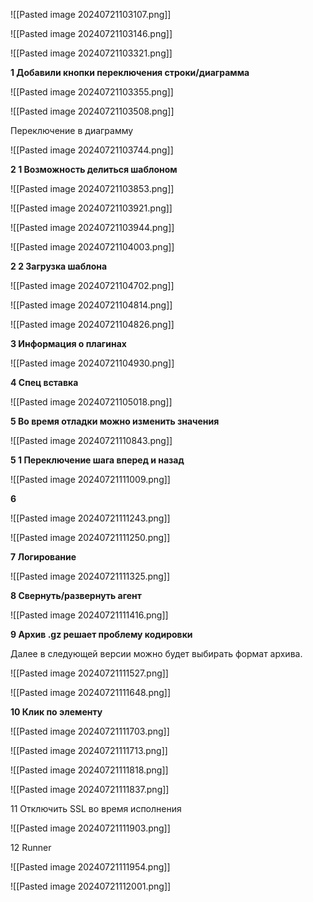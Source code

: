 



![[Pasted image 20240721103107.png]]



![[Pasted image 20240721103146.png]]



![[Pasted image 20240721103321.png]]


**1 Добавили кнопки переключения строки/диаграмма**


![[Pasted image 20240721103355.png]]



![[Pasted image 20240721103508.png]]

Переключение в диаграмму

![[Pasted image 20240721103744.png]]




**2 1 Возможность делиться шаблоном**

![[Pasted image 20240721103853.png]]


![[Pasted image 20240721103921.png]]

![[Pasted image 20240721103944.png]]


![[Pasted image 20240721104003.png]]



**2 2 Загрузка шаблона**

![[Pasted image 20240721104702.png]]


![[Pasted image 20240721104814.png]]



![[Pasted image 20240721104826.png]]



**3 Информация о плагинах**

![[Pasted image 20240721104930.png]]



**4 Спец вставка**


![[Pasted image 20240721105018.png]]



**5 Во время отладки можно изменить значения**



![[Pasted image 20240721110843.png]]



**5 1 Переключение шага вперед и назад**

![[Pasted image 20240721111009.png]]




**6**



![[Pasted image 20240721111243.png]]


![[Pasted image 20240721111250.png]]



**7 Логирование**

![[Pasted image 20240721111325.png]]



**8 Свернуть/развернуть агент**

![[Pasted image 20240721111416.png]]




**9 Архив .gz решает проблему  кодировки**

Далее в следующей версии можно будет выбирать формат архива.

![[Pasted image 20240721111527.png]]


![[Pasted image 20240721111648.png]]




**10 Клик по элементу**

![[Pasted image 20240721111703.png]]


![[Pasted image 20240721111713.png]]



![[Pasted image 20240721111818.png]]



![[Pasted image 20240721111837.png]]




11 Отключить SSL во время исполнения

![[Pasted image 20240721111903.png]]


12 Runner


![[Pasted image 20240721111954.png]]




![[Pasted image 20240721112001.png]]



